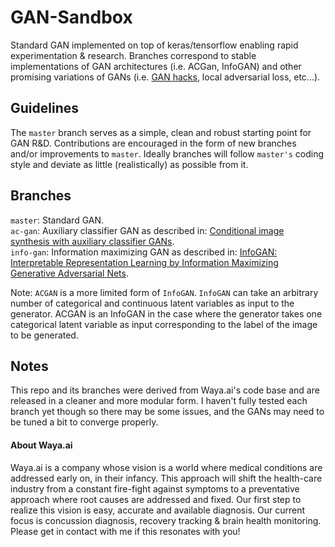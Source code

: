 # GAN-Sandbox
Standard GAN implemented on top of keras/tensorflow enabling rapid experimentation & research. Branches correspond to stable implementations of GAN architectures (i.e. ACGan, InfoGAN) and other promising variations of GANs (i.e. [GAN hacks](https://github.com/soumith/ganhacks.git), local adversarial loss, etc...).

## Guidelines
The `master` branch serves as a simple, clean and robust starting point for GAN R&D. Contributions are encouraged in the form of new branches and/or improvements to `master`. Ideally branches will follow `master's` coding style and deviate as little (realistically) as possible from it.

## Branches
`master`: Standard GAN.  
`ac-gan`: Auxiliary classifier GAN as described in: [Conditional image synthesis with auxiliary classifier GANs](https://arxiv.org/pdf/1610.09585.pdf).  
`info-gan`: Information maximizing GAN as described in: [InfoGAN: Interpretable Representation Learning by Information Maximizing Generative Adversarial Nets](https://arxiv.org/pdf/1606.03657v1.pdf).

Note: `ACGAN` is a more limited form of `InfoGAN`. `InfoGAN` can take an arbitrary number of categorical and continuous latent variables as input to the generator. ACGAN is an InfoGAN in the case where the generator takes one categorical latent variable as input corresponding to the label of the image to be generated.

## Notes
This repo and its branches were derived from Waya.ai's code base and are released in a cleaner and more modular form. I haven't fully tested each branch yet though so there may be some issues, and the GANs may need to be tuned a bit to converge properly.

#### About Waya.ai
Waya.ai is a company whose vision is a world where medical conditions are addressed early on, in their infancy. This approach will shift the health-care industry from a constant fire-fight against symptoms to a preventative approach where root causes are addressed and fixed. Our first step to realize this vision is easy, accurate and available diagnosis. Our current focus is concussion diagnosis, recovery tracking & brain health monitoring. Please get in contact with me if this resonates with you!
